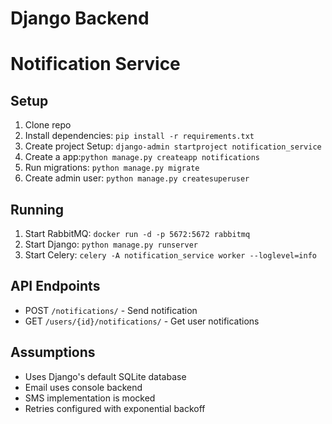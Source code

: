# Django Backend
# Notification Service

## Setup
1. Clone repo
2. Install dependencies: `pip install -r requirements.txt`
3. Create project Setup: `django-admin startproject notification_service`
4. Create a app:`python manage.py createapp notifications`
5. Run migrations: `python manage.py migrate`
6. Create admin user: `python manage.py createsuperuser`

## Running
1. Start RabbitMQ: `docker run -d -p 5672:5672 rabbitmq`
2. Start Django: `python manage.py runserver`
3. Start Celery: `celery -A notification_service worker --loglevel=info`

## API Endpoints
- POST `/notifications/` - Send notification
- GET `/users/{id}/notifications/` - Get user notifications

## Assumptions
- Uses Django's default SQLite database
- Email uses console backend
- SMS implementation is mocked
- Retries configured with exponential backoff
